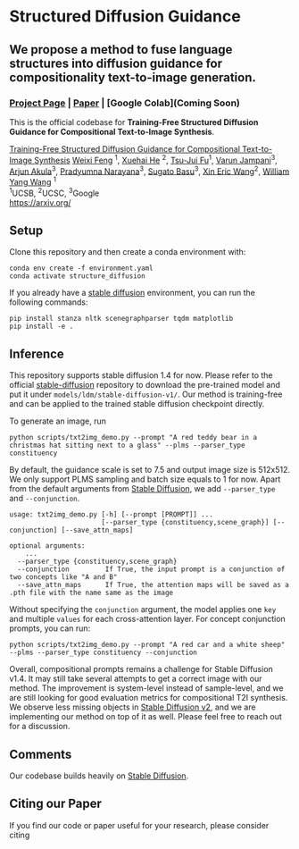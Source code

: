 # Structured Diffusion Guidance
## We propose a method to fuse language structures into diffusion guidance for compositionality text-to-image generation.

### [Project Page](https://weixi-feng.github.io/structure-diffusion-guidance/) | [Paper](https://arxiv.org/) | [Google Colab](Coming Soon)
<!-- [![][colab]][composable-demo] [![][huggingface]][huggingface-demo] -->

This is the official codebase for **Training-Free Structured Diffusion Guidance for Compositional Text-to-Image Synthesis**.

[Training-Free Structured Diffusion Guidance for Compositional Text-to-Image Synthesis](https://weixi-feng.github.io/structure-diffusion-guidance/)
    [Weixi Feng](https://weixi-feng.github.io/) <sup>1</sup>,
    [Xuehai He](https://scholar.google.com/citations?user=kDzxOzUAAAAJ&) <sup>2</sup>,
    [Tsu-Jui Fu](https://tsujuifu.github.io/)<sup>1</sup>,
    [Varun Jampani](https://varunjampani.github.io/)<sup>3</sup>,
    [Arjun Akula](https://www.arjunakula.com/)<sup>3</sup>,
    [Pradyumna Narayana](https://scholar.google.com/citations?user=BV2dbjEAAAAJ&)<sup>3</sup>,
    [Sugato Basu](https://sites.google.com/site/sugatobasu/)<sup>3</sup>,
    [Xin Eric Wang](https://eric-xw.github.io/)<sup>2</sup>,
    [William Yang Wang](https://sites.cs.ucsb.edu/~william/) <sup>1</sup>
    <br>
    <sup>1</sup>UCSB, <sup>2</sup>UCSC, <sup>3</sup>Google
    <br>
    https://arxiv.org/

## Setup

Clone this repository and then create a conda environment with:
```
conda env create -f environment.yaml
conda activate structure_diffusion
```
If you already have a [stable diffusion](https://github.com/CompVis/stable-diffusion/) environment, you can run the following commands:
```
pip install stanza nltk scenegraphparser tqdm matplotlib
pip install -e .
```

## Inference
This repository supports stable diffusion 1.4 for now. Please refer to the official [stable-diffusion](https://github.com/CompVis/stable-diffusion/#weights) repository to download the pre-trained model and put it under ```models/ldm/stable-diffusion-v1/```. 
Our method is training-free and can be applied to the trained stable diffusion checkpoint directly.

To generate an image, run
```
python scripts/txt2img_demo.py --prompt "A red teddy bear in a christmas hat sitting next to a glass" --plms --parser_type constituency
```

By default, the guidance scale is set to 7.5 and output image size is 512x512. We only support PLMS sampling and batch size equals to 1 for now. 
Apart from the default arguments from [Stable Diffusion](https://github.com/CompVis/stable-diffusion/blob/21f890f9da3cfbeaba8e2ac3c425ee9e998d5229/scripts/txt2img.py), we add ```--parser_type``` and ```--conjunction```.

```
usage: txt2img_demo.py [-h] [--prompt [PROMPT]] ...
                       [--parser_type {constituency,scene_graph}] [--conjunction] [--save_attn_maps]

optional arguments:
    ...
  --parser_type {constituency,scene_graph}
  --conjunction         If True, the input prompt is a conjunction of two concepts like "A and B"
  --save_attn_maps      If True, the attention maps will be saved as a .pth file with the name same as the image
```

Without specifying the ```conjunction``` argument, the model applies one ```key``` and multiple ```values``` for each cross-attention layer.
For concept conjunction prompts, you can run:
```
python scripts/txt2img_demo.py --prompt "A red car and a white sheep" --plms --parser_type constituency --conjunction
```

Overall, compositional prompts remains a challenge for Stable Diffusion v1.4. It may still take several attempts to get a correct image with our method. 
The improvement is system-level instead of sample-level, and we are still looking for good evaluation metrics for compositional T2I synthesis. 
We observe less missing objects in [Stable Diffusion v2](https://github.com/Stability-AI/stablediffusion), and we are implementing our method on top of it as well. 
Please feel free to reach out for a discussion.

## Comments
Our codebase builds heavily on [Stable Diffusion](https://github.com/CompVis/stable-diffusion). 


## Citing our Paper

If you find our code or paper useful for your research, please consider citing 

``` 
```